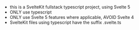 - this is a SvelteKit fullstack typescript project, using Svelte 5
- ONLY use typescript
- ONLY use Svelte 5 features where applicable, AVOID Svelte 4
- SvelteKit files using typescript have the suffix .svelte.ts